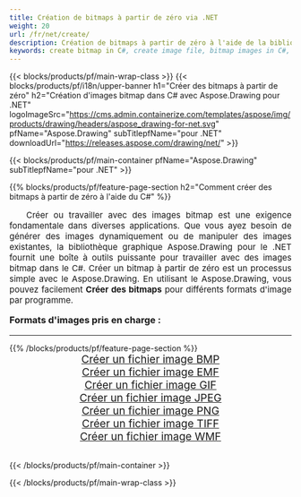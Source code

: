 ```yaml
---
title: Création de bitmaps à partir de zéro via .NET
weight: 20
url: /fr/net/create/
description: Création de bitmaps à partir de zéro à l'aide de la bibliothèque graphique Aspose.Drawing pour .NET (C#)
keywords: create bitmap in C#, create image file, bitmap images in C#, bitmap from scratch, graphic library pour .NET, generate images
---
```


{{< blocks/products/pf/main-wrap-class >}}
{{< blocks/products/pf/i18n/upper-banner h1="Créer des bitmaps à partir de zéro" h2="Création d'images bitmap dans C# avec Aspose.Drawing pour .NET" logoImageSrc="https://cms.admin.containerize.com/templates/aspose/img/products/drawing/headers/aspose_drawing-for-net.svg" pfName="Aspose.Drawing" subTitlepfName="pour .NET" downloadUrl="https://releases.aspose.com/drawing/net/" >}}

{{< blocks/products/pf/main-container pfName="Aspose.Drawing" subTitlepfName="pour .NET" >}}

{{% blocks/products/pf/feature-page-section  h2="Comment créer des bitmaps à partir de zéro à l'aide du C#" %}}
<p align="justify" style="text-indent:2em;font-size:15px;">
Créer ou travailler avec des images bitmap est une exigence fondamentale dans diverses applications. Que vous ayez besoin de générer des images dynamiquement ou de manipuler des images existantes, la bibliothèque graphique Aspose.Drawing pour le .NET fournit une boîte à outils puissante pour travailler avec des images bitmap dans le C#. Créer un bitmap à partir de zéro est un processus simple avec le Aspose.Drawing. En utilisant le Aspose.Drawing, vous pouvez facilement <b>Créer des bitmaps</b> pour différents formats d'image par programme.
</p>

<h3 style="margin-top:16px;">
Formats d'images pris en charge :
</h3>

<hr/>
{{% /blocks/products/pf/feature-page-section %}}
<div class="container-fluid productfamilypage bg-gray">
    <div class="convertypes bg-gray agp-content section">
        <div class="container">
		    <div class="row other-converters" style="gap: 10px;font-size: 19px;text-align:center;">
		        <div class='col-md-3 other-converter remove-lp remove-rp'><a href="bmp/" style="padding:15px;">Créer un fichier image BMP</a></div>
                <div class='col-md-3 other-converter remove-lp remove-rp'><a href="emf/" style="padding:15px;">Créer un fichier image EMF</a></div>
                <div class='col-md-3 other-converter remove-lp remove-rp'><a href="gif/" style="padding:15px;">Créer un fichier image GIF</a></div>
                <div class='col-md-3 other-converter remove-lp remove-rp'><a href="jpeg/" style="padding:15px;">Créer un fichier image JPEG</a></div>
                <div class='col-md-3 other-converter remove-lp remove-rp'><a href="png/" style="padding:15px;">Créer un fichier image PNG</a></div>
                <div class='col-md-3 other-converter remove-lp remove-rp'><a href="tiff/" style="padding:15px;">Créer un fichier image TIFF</a></div>
                <div class='col-md-3 other-converter remove-lp remove-rp'><a href="wmf/" style="padding:15px;">Créer un fichier image WMF</a></div>
            </div>
        </div>
    </div>
</div>
<br/>

{{< /blocks/products/pf/main-container >}}

{{< /blocks/products/pf/main-wrap-class >}}
